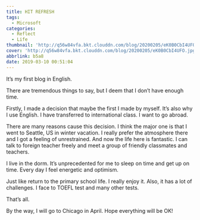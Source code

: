 ```yaml
---
title: HIT REFRESH
tags:
  - Microsoft
categories:
  - Reflect
  - Life
thumbnail: 'http://q56w84vfa.bkt.clouddn.com/blog/20200205/eK0B0CbI4UFO.jpg'
cover: 'http://q56w84vfa.bkt.clouddn.com/blog/20200205/eK0B0CbI4UFO.jpg'
abbrlink: b5a8
date: 2019-03-10 00:51:04
---
```


It’s my first blog in English.

There are tremendous things to say, but I deem that I don’t have enough time.

Firstly, I made a decision that maybe the first I made by myself. It’s also why I use English. I have transferred to international class. I want to go abroad.

There are many reasons cause this decision. I think the major one is that I went to Seattle, US in winter vacation. I really prefer the atmosphere there and I got a feeling of unrestrained. And now the life here is fantastic. I can talk to foreign teacher freely and meet a group of friendly classmates and teachers.

I live in the dorm. It’s unprecedented for me to sleep on time and get up on time. Every day I feel energetic and optimism.

Just like return to the primary school life. I really enjoy it. Also, it has a lot of challenges. I face to TOEFL test and many other tests.

That’s all.

By the way, I will go to Chicago in April. Hope everything will be OK!
